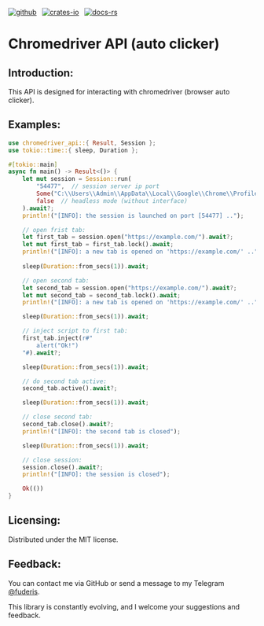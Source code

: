 [![github]](https://github.com/fuderis/rs-chromedriver-api)&ensp;
[![crates-io]](https://crates.io/crates/chromedriver-api)&ensp;
[![docs-rs]](https://docs.rs/chromedriver-api)

[github]: https://img.shields.io/badge/github-8da0cb?style=for-the-badge&labelColor=555555&logo=github
[crates-io]: https://img.shields.io/badge/crates.io-fc8d62?style=for-the-badge&labelColor=555555&logo=rust
[docs-rs]: https://img.shields.io/badge/docs.rs-66c2a5?style=for-the-badge&labelColor=555555&logo=docs.rs

# Chromedriver API (auto clicker)

## Introduction:

This API is designed for interacting with chromedriver (browser auto clicker).


## Examples:

```rust
use chromedriver_api::{ Result, Session };
use tokio::time::{ sleep, Duration };

#[tokio::main]
async fn main() -> Result<()> {
    let mut session = Session::run(
        "54477",  // session server ip port
        Some("C:\\Users\\Admin\\AppData\\Local\\Google\\Chrome\\Profiles\\Profile1"),  // path to load/save profile (cookies, localStorage and etc.)
        false  // headless mode (without interface)
    ).await?;
    println!("[INFO]: the session is launched on port [54477] ..");

    // open frist tab:
    let first_tab = session.open("https://example.com/").await?;
    let mut first_tab = first_tab.lock().await;
    println!("[INFO]: a new tab is opened on 'https://example.com/' ..");
    
    sleep(Duration::from_secs(1)).await;

    // open second tab:
    let second_tab = session.open("https://example.com/").await?;
    let mut second_tab = second_tab.lock().await;
    println!("[INFO]: a new tab is opened on 'https://example.com/' ..");

    sleep(Duration::from_secs(1)).await;

    // inject script to first tab:
    first_tab.inject(r#"
        alert("Ok!")
    "#).await?;

    sleep(Duration::from_secs(1)).await;

    // do second tab active:
    second_tab.active().await?;

    sleep(Duration::from_secs(1)).await;

    // close second tab:
    second_tab.close().await?;
    println!("[INFO]: the second tab is closed");

    sleep(Duration::from_secs(1)).await;

    // close session:
    session.close().await?;
    println!("[INFO]: the session is closed");

    Ok(())
}

```

## Licensing:

Distributed under the MIT license.


## Feedback:

You can contact me via GitHub or send a message to my Telegram [@fuderis](https://t.me/fuderis).

This library is constantly evolving, and I welcome your suggestions and feedback.
